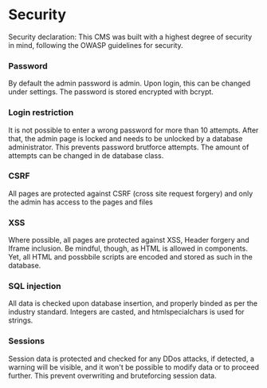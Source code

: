 # Security

Security declaration: This CMS was built with a highest degree of security in mind, following the OWASP guidelines for security.

### Password
By default the admin password is admin. Upon login, this can be changed under settings. The password is stored encrypted with bcrypt.

### Login restriction
It is not possible to enter a wrong password for more than 10 attempts. After that, the admin page is locked and needs to be unlocked by a database administrator. This prevents password brutforce attempts. The amount of attempts can be changed in de database class.

### CSRF
All pages are protected against CSRF (cross site request forgery) and only the admin has access to the pages and files

### XSS
Where possible, all pages are protected against XSS, Header forgery and Iframe inclusion. Be mindful, though, as HTML is allowed in components. Yet, all HTML and possbbile scripts are encoded and stored as such in the database.

### SQL injection
All data is checked upon database insertion, and properly binded as per the industry standard. Integers are casted, and htmlspecialchars is used for strings.

### Sessions
Session data is protected and checked for any DDos attacks, if detected, a warning will be visible, and it won't be possible to modify data or to proceed further. This prevent overwriting and bruteforcing session data.
